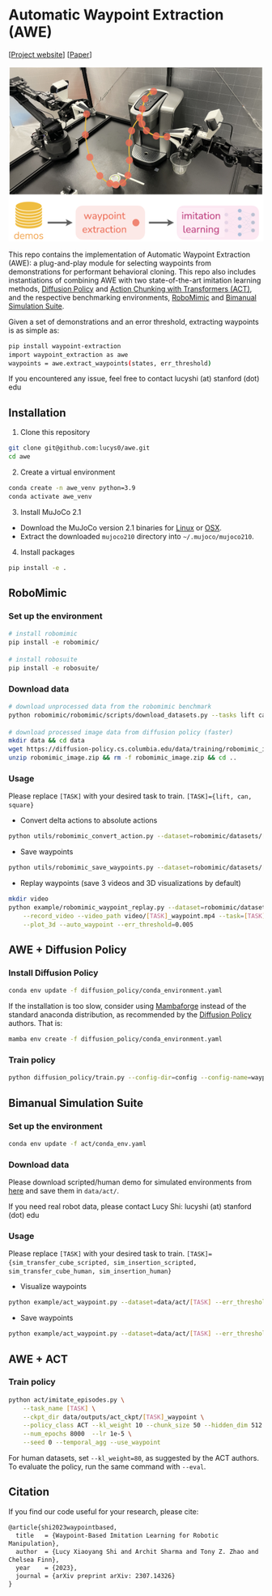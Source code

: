 # Automatic Waypoint Extraction (AWE)
[[Project website](https://lucys0.github.io/awe/)] [[Paper]()]

![](media/teaser.png)

This repo contains the implementation of Automatic Waypoint Extraction (AWE): a plug-and-play module for selecting waypoints from demonstrations for performant behavioral cloning.  This repo also includes instantiations of combining AWE with two state-of-the-art imitation learning methods, [Diffusion Policy](https://arxiv.org/abs/2303.04137) and [Action Chunking with Transformers (ACT)](https://arxiv.org/abs/2304.13705), and the respective benchmarking environments, [RoboMimic](https://robomimic.github.io/) and [Bimanual Simulation Suite](https://sites.google.com/view/https://tonyzhaozh.github.io/aloha/).

Given a set of demonstrations and an error threshold, extracting waypoints is as simple as:
```bash
pip install waypoint-extraction
import waypoint_extraction as awe
waypoints = awe.extract_waypoints(states, err_threshold)
```

If you encountered any issue, feel free to contact lucyshi (at) stanford (dot) edu


## Installation
1. Clone this repository
```bash
git clone git@github.com:lucys0/awe.git
cd awe
```

2. Create a virtual environment
```bash 
conda create -n awe_venv python=3.9
conda activate awe_venv
```

3. Install MuJoCo 2.1
* Download the MuJoCo version 2.1 binaries for [Linux](https://mujoco.org/download/mujoco210-linux-x86_64.tar.gz) or [OSX](https://mujoco.org/download/mujoco210-macos-x86_64.tar.gz).
* Extract the downloaded `mujoco210` directory into `~/.mujoco/mujoco210`.

4. Install packages
```bash
pip install -e .
```

## RoboMimic
### Set up the environment
```bash
# install robomimic
pip install -e robomimic/

# install robosuite
pip install -e robosuite/
```

### Download data
```bash
# download unprocessed data from the robomimic benchmark
python robomimic/robomimic/scripts/download_datasets.py --tasks lift can square  

# download processed image data from diffusion policy (faster)
mkdir data && cd data
wget https://diffusion-policy.cs.columbia.edu/data/training/robomimic_image.zip
unzip robomimic_image.zip && rm -f robomimic_image.zip && cd ..
```

### Usage
Please replace `[TASK]` with your desired task to train. `[TASK]={lift, can, square}`
* Convert delta actions to absolute actions
```bash
python utils/robomimic_convert_action.py --dataset=robomimic/datasets/[TASK]/ph/low_dim.hdf5
```

* Save waypoints
```bash
python utils/robomimic_save_waypoints.py --dataset=robomimic/datasets/[TASK]/ph/low_dim.hdf5 --err_threshold=0.005
```

* Replay waypoints (save 3 videos and 3D visualizations by default)
```bash
mkdir video
python example/robomimic_waypoint_replay.py --dataset=robomimic/datasets/[TASK]/ph/low_dim.hdf5 \
    --record_video --video_path video/[TASK]_waypoint.mp4 --task=[TASK] \
    --plot_3d --auto_waypoint --err_threshold=0.005
```

## AWE + Diffusion Policy

### Install Diffusion Policy
```bash
conda env update -f diffusion_policy/conda_environment.yaml
```
If the installation is too slow, consider using [Mambaforge](https://github.com/conda-forge/miniforge#mambaforge) instead of the standard anaconda distribution, as recommended by the [Diffusion Policy](https://github.com/columbia-ai-robotics/diffusion_policy#%EF%B8%8F-installation) authors. That is:

```bash
mamba env create -f diffusion_policy/conda_environment.yaml
```

### Train policy
```bash
python diffusion_policy/train.py --config-dir=config --config-name=waypoint_image_[TASK]_ph_diffusion_policy_transformer.yaml hydra.run.dir='data/outputs/${now:%Y.%m.%d}/${now:%H.%M.%S}_${name}_${task_name}'
```

## Bimanual Simulation Suite
### Set up the environment
```bash
conda env update -f act/conda_env.yaml
```

### Download data
Please download scripted/human demo for simulated environments from [here](https://drive.google.com/drive/folders/1gPR03v05S1xiInoVJn7G7VJ9pDCnxq9O) and save them in `data/act/`.

If you need real robot data, please contact Lucy Shi: lucyshi (at) stanford (dot) edu


### Usage
Please replace `[TASK]` with your desired task to train. `[TASK]={sim_transfer_cube_scripted, sim_insertion_scripted, sim_transfer_cube_human, sim_insertion_human}`

* Visualize waypoints
```bash
python example/act_waypoint.py --dataset=data/act/[TASK] --err_threshold=0.01 --plot_3d --end_idx=0 
```

* Save waypoints
```bash
python example/act_waypoint.py --dataset=data/act/[TASK] --err_threshold=0.01 --save_waypoints 
```

## AWE + ACT
### Train policy
```bash
python act/imitate_episodes.py \
    --task_name [TASK] \
    --ckpt_dir data/outputs/act_ckpt/[TASK]_waypoint \
    --policy_class ACT --kl_weight 10 --chunk_size 50 --hidden_dim 512 --batch_size 8 --dim_feedforward 3200 \
    --num_epochs 8000  --lr 1e-5 \
    --seed 0 --temporal_agg --use_waypoint
```
For human datasets, set `--kl_weight=80`, as suggested by the ACT authors. To evaluate the policy, run the same command with `--eval`. 


## Citation

If you find our code useful for your research, please cite:
```
@article{shi2023waypointbased,
  title   = {Waypoint-Based Imitation Learning for Robotic Manipulation},
  author  = {Lucy Xiaoyang Shi and Archit Sharma and Tony Z. Zhao and Chelsea Finn},
  year    = {2023},
  journal = {arXiv preprint arXiv: 2307.14326}
}
```